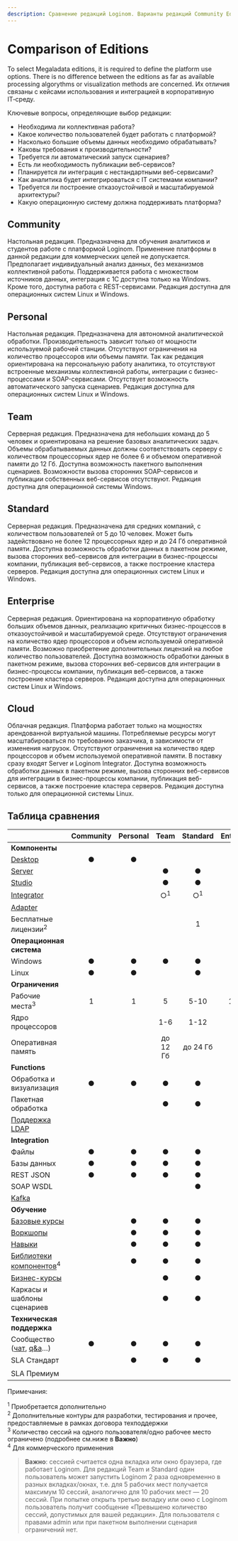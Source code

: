 ```yaml
---
description: Сравнение редакций Loginom. Варианты редакций Community Edition, Personal, Team, Standard, Enterprise. Сравнение возможностей импорта и экспорта данных, обработки, визуализации, подключений.
---
```


# Comparison of Editions

To select Megaladata editions, it is required to define the platform use options. There is no difference between the editions as far as available processing algorythms or visualization methods are concerned. Их отличия связаны с кейсами использования и интеграцией в корпоративную IT‑среду.

Ключевые вопросы, определяющие выбор редакции:

* Необходима ли коллективная работа?
* Какое количество пользователей будет работать с платформой?
* Насколько большие объемы данных необходимо обрабатывать?
* Каковы требования к производительности?
* Требуется ли автоматический запуск сценариев?
* Есть ли необходимость публикации веб-сервисов?
* Планируется ли интеграция с нестандартными веб-сервисами?
* Как аналитика будет интегрироваться с IT системами компании?
* Требуется ли построение отказоустойчивой и масштабируемой архитектуры?
* Какую операционную систему должна поддерживать платформа?

## Community

Настольная редакция. Предназначена для обучения аналитиков и студентов работе с платформой Loginom. Применение платформы в данной редакции для коммерческих целей не допускается. Предполагает индивидуальный анализ данных, без механизмов коллективной работы. Поддерживается работа с множеством источников данных, интеграция с 1С доступна только на Windows. Кроме того, доступна работа с REST-сервисами. Редакция доступна для операционных систем Linux и Windows.

## Personal

Настольная редакция. Предназначена для автономной аналитической обработки. Производительность зависит только от мощности используемой рабочей станции. Отсутствуют ограничения на количество процессоров или объемы памяти. Так как редакция ориентирована на персональную работу аналитика, то отсутствуют встроенные механизмы коллективной работы, интеграции с бизнес-процессами и SOAP-сервисами. Отсутствует возможность автоматического запуска сценариев. Редакция доступна для операционных систем Linux и Windows.

## Team

Серверная редакция. Предназначена для небольших команд до 5 человек и ориентирована на решение базовых аналитических задач. Объемы обрабатываемых данных должны соответствовать серверу с количеством процессорных ядер не более 6 и объемом оперативной памяти до 12 Гб. Доступна возможность пакетного выполнения сценариев. Возможности вызова сторонних SOAP-сервисов и публикации собственных веб-сервисов отсутствуют. Редакция доступна для операционной системы Windows.

## Standard

Серверная редакция. Предназначена для средних компаний, с количеством пользователей от 5 до 10 человек. Может быть задействовано не более 12 процессорных ядер и до 24 Гб оперативной памяти. Доступна возможность обработки данных в пакетном режиме, вызова сторонних веб-сервисов для интеграции в бизнес-процессы компании, публикация веб-сервисов, а также построение кластера серверов. Редакция доступна для операционных систем Linux и Windows.

## Enterprise

Серверная редакция. Ориентирована на корпоративную обработку больших объемов данных, реализацию критичных бизнес-процессов в отказоустойчивой и масштабируемой среде. Отсутствуют ограничения на количество ядер процессоров и объем используемой оперативной памяти. Возможно приобретение дополнительных лицензий на любое количество пользователей. Доступна возможность обработки данных в пакетном режиме, вызова сторонних веб-сервисов для интеграции в бизнес-процессы компании, публикация веб-сервисов, а также построение кластера серверов. Редакция доступна для операционных систем Linux и Windows.

## Cloud

Облачная редакция. Платформа работает только на мощностях арендованной виртуальной машины. Потребляемые ресурсы могут масштабироваться по требованию заказчика, в зависимости от изменения нагрузок. Отсутствуют ограничения на количество ядер процессоров и объем используемой оперативной памяти. В поставку сразу входят Server и  Loginom Integrator. Доступна возможность обработки данных в пакетном режиме, вызова сторонних веб-сервисов для интеграции в бизнес-процессы компании, публикация веб-сервисов, а также построение кластера серверов. Редакция доступна только для операционной системы Linux.

## Таблица сравнения

|                          | Community | Personal | Team | Standard | Enterprise | Cloud |
|:-------------------------|:---------:|:--------:|:--------:|:--------:|:----------:|:------:|
| **Компоненты** |           |          |          |          |            |        |
| [Desktop](./components-platform.md#desktop) | ● | ● |          |          |            |        |
| [Server](./components-platform.md#server) |           |          | ● | ● | ● | ● |
| [Studio](./components-platform.md#studio) |           |          | ● | ● | ● | ● |
| [Integrator](./components-platform.md#integrator) |           |          | ○<sup>1</sup> | ○<sup>1</sup> | ● | ● |
| [Adapter](./components-platform.md#adapter) |           |          |          |          | ● |        |
| Бесплатные лицензии<sup>2</sup> |    |          |          | 1 | 3 |        |
| **Операционная система** |           |          |          |          |            |        |
| Windows | ● | ● | ● | ● | ● |        |
| Linux | ● | ● |          | ● | ● | ● |
| **Ограничения** |           |          |          |          |            |        |
| Рабочие места<sup>3</sup> | 1 | 1 | 5 | 5-10 | 10-∞ | 1-∞ |
| Ядро процессоров |           |          | 1-6 | 1-12 | ∞ | ∞ |
| Оперативная память |           |          | до 12 Гб | до 24 Гб | ∞ | ∞ |
| **Functions** |           |          |          |          |            |        |
| Обработка и визуализация | ● | ● | ● | ● | ● | ● |
| Пакетная обработка |           |          | ● | ● | ● | ● |
| [Поддержка LDAP](./admin/ldap.md) |           |          |          |          | ● | ● |
| **Integration** |           |          |          |          |            |        |
| Файлы | ● | ● | ● | ● | ● | ● |
| Базы данных | ● | ● | ● | ● | ● | ● |
| REST JSON | ● | ● | ● | ● | ● | ● |
| SOAP WSDL |           |          |          | ● | ● | ● |
| [Kafka](./integration/connections/list/kafka.md) | |  |   |          | ● | ● |
| **Обучение** |           |          |          |          |            |        |
| [Базовые курсы](https://skills.loginom.ru/marketplace/1/category/%D0%91%D0%B0%D0%B7%D0%BE%D0%B2%D1%8B%D0%B5_%D0%BA%D1%83%D1%80%D1%81%D1%8B) |           | ● | ● | ● | ● |        |
| [Воркшопы](https://mastering.loginom.ru/) |           | ● | ● | ● | ● |        |
| [Навыки](https://skills.loginom.ru/marketplace/6/category/%D0%9D%D0%B0%D0%B2%D1%8B%D0%BA%D0%B8) |           | ● | ● | ● | ● |        |
| [Библиотеки компонентов](https://marketplace.loginom.ru/libraries/)<sup>4</sup> | | ● | ● | ● | ● |        |
| [Бизнес-курсы](https://skills.loginom.ru/marketplace/2/category/%D0%91%D0%B8%D0%B7%D0%BD%D0%B5%D1%81-%D0%BA%D1%83%D1%80%D1%81%D1%8B) |           |          | ● | ● | ● |        |
| Каркасы и шаблоны сценариев |        |          | ● | ● | ● |        |
| **Техническая поддержка** |           |          |          |          |            |        |
| Сообщество ([чат](https://t.me/loginom_chat), [q&a](https://qa.loginom.ru/)…) | ● | ● | ● | ● | ● | ● |
| SLA Стандарт |           | ● | ● | ● | ● | ○<sup>1</sup> |
| SLA Премиум |           |          |          |          | ○<sup>1</sup> | &nbsp; |

Примечания:

<sup>1</sup> Приобретается дополнительно  
<sup>2</sup> Дополнительные контуры для разработки, тестирования и прочее, предоставляемые в рамках договора техподдержки  
<sup>3</sup> Количество сессий на одного пользователя/одно рабочее место ограничено (подробнее см.ниже в **Важно**)  
<sup>4</sup> Для коммерческого применения


> **Важно**: сессией считается одна вкладка или окно браузера, где работает Loginom. Для редакций Team и Standard один пользователь может запустить Loginom 2 раза одновременно в разных вкладках/окнах, т.е. для 5 рабочих мест получается максимум 10 сессий, аналогично для 10 рабочих мест — 20 сессий. При попытке открыть третью вкладку или окно с Loginom пользователь получит сообщение «Превышено количество сессий, допустимых для вашей редакции». Для пользователя с правами admin или при пакетном выполнении сценария ограничений нет.